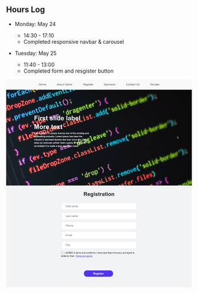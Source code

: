 ## Hours Log

* Monday: May 24<br /> 
    * 14:30 - 17:10
    * Completed responsive navbar & carousel

* Tuesday: May 25<br />
    * 11:40 - 13:00
    * Completed form and resgister button

![progress](./assignment_tglab_progress.jpg)

